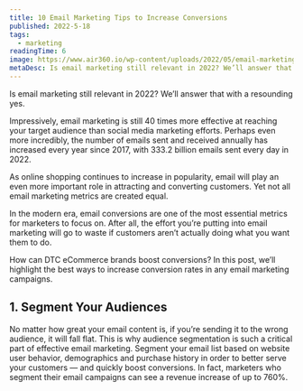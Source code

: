 ```yaml
---
title: 10 Email Marketing Tips to Increase Conversions
published: 2022-5-18
tags: 
  - marketing
readingTime: 6
image: https://www.air360.io/wp-content/uploads/2022/05/email-marketing-1024x614-1.webp
metaDesc: Is email marketing still relevant in 2022? We’ll answer that with a resounding yes.Impressively, email marketing is still 40 times more effective at reaching your target audience than social media marketing efforts. 
---
```


Is email marketing still relevant in 2022? We’ll answer that with a resounding yes.

Impressively, email marketing is still 40 times more effective at reaching your target audience than social media marketing efforts. Perhaps even more incredibly, the number of emails sent and received annually has increased every year since 2017, with 333.2 billion emails sent every day in 2022. 

As online shopping continues to increase in popularity, email will play an even more important role in attracting and converting customers. Yet not all email marketing metrics are created equal.

In the modern era, email conversions are one of the most essential metrics for marketers to focus on. After all, the effort you’re putting into email marketing will go to waste if customers aren’t actually doing what you want them to do.

How can DTC eCommerce brands boost conversions? In this post, we’ll highlight the best ways to increase conversion rates in any email marketing campaigns.

## 1. Segment Your Audiences
No matter how great your email content is, if you’re sending it to the wrong audience, it will fall flat. This is why audience segmentation is such a critical part of effective email marketing. Segment your email list based on website user behavior, demographics and purchase history in order to better serve your customers — and quickly boost conversions. In fact, marketers who segment their email campaigns can see a revenue increase of up to 760%. 